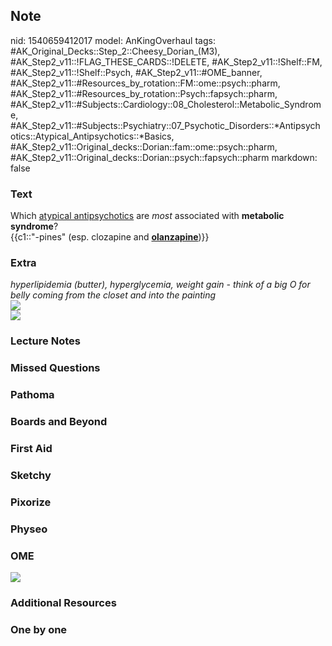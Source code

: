 ## Note
nid: 1540659412017
model: AnKingOverhaul
tags: #AK_Original_Decks::Step_2::Cheesy_Dorian_(M3), #AK_Step2_v11::!FLAG_THESE_CARDS::!DELETE, #AK_Step2_v11::!Shelf::FM, #AK_Step2_v11::!Shelf::Psych, #AK_Step2_v11::#OME_banner, #AK_Step2_v11::#Resources_by_rotation::FM::ome::psych::pharm, #AK_Step2_v11::#Resources_by_rotation::Psych::fapsych::pharm, #AK_Step2_v11::#Subjects::Cardiology::08_Cholesterol::Metabolic_Syndrome, #AK_Step2_v11::#Subjects::Psychiatry::07_Psychotic_Disorders::*Antipsychotics::Atypical_Antipsychotics::*Basics, #AK_Step2_v11::Original_decks::Dorian::fam::ome::psych::pharm, #AK_Step2_v11::Original_decks::Dorian::psych::fapsych::pharm
markdown: false

### Text
<div>
  Which <u>atypical antipsychotics</u> are <i>most</i> associated
  with <b>metabolic syndrome</b>?
</div>
<div>
  {{c1::"-pines" (esp. clozapine and <b><u>olanzapine</u></b>)}}
</div>

### Extra
<div>
  <i>hyperlipidemia (butter), hyperglycemia, weight gain - think of
  a big O for belly coming from the closet and into the
  painting</i>
</div>
<div><img src=
"paste-13de0c5a984d9f99a141739752a0fababbb8d1a3.jpg"></div><img src="paste-4539780432335.jpg">

### Lecture Notes


### Missed Questions


### Pathoma


### Boards and Beyond


### First Aid


### Sketchy


### Pixorize


### Physeo


### OME
<div class="ome-widget">
  <a href="https://onlinemeded.org?ref=anki"><img src=
  "_OME_AnkiFlashcards_General_7.png"></a>
</div>

### Additional Resources


### One by one

